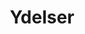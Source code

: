 ---
title: "Ydelser"
description: Beskrivelse af hvad siden handler om.
tags: ""
eleventyNavigation:
  title: Ydelser
  key: ydelser
  order: 3
---